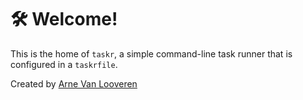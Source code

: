 # 🛠️ Welcome!
This is the home of `taskr`, a simple command-line task runner that is configured in a `taskrfile`.

Created by [Arne Van Looveren](https://github.com/arne-vl)
